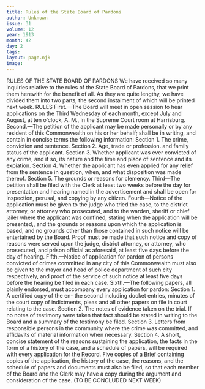 ```yaml
---
title: Rules of the State Board of Pardons
author: Unknown
issue: 31
volume: 12
year: 1913
month: 42
day: 2
tags:
layout: page.njk
image:
---
```

RULES OF THE STATE BOARD OF PARDONS    We have received so many inquiries relative to the rules of the State Board of Pardons, that we print them herewith for the benefit of all. As they are quite lengthy, we have divided them into two parts, the second instalment of which will be printed next week.    RULES    First.—The Board will meet in open session to hear applications on the Third Wednesday of each month, except July and August, at ten o'clock, A. M., in the Supreme Court room at Harrisburg.    Second.—The petition of the applicant may be made personally or by any resident of this Commonwealth on his or her behalf; shall be in writing, and contain in concise terms the following information:    Section 1. The crime, conviction and sentence.    Section 2. Age, trade or profession. and family status of the applicant.    Section 3. Whether applicant was ever convicted of any crime, and if so, its nature and the time and place of sentence and its expiation.    Section 4. Whether the applicant has even applied for any relief from the sentence in question, when, and what disposition was made thereof.    Section 5. The grounds or reasons for clemency.    Third—The petition shall be filed with the Clerk at least two weeks before the day for presentation and hearing named in the advertisement and shall be open for inspection, perusal, and copying by any citizen.    Fourth—Notice of the application must be given to the judge who tried the case, to the district attorney, or attorney who prosecuted, and to the warden, sheriff or chief jailer where the applicant was confined, stating when the application will be presented,, and the grounds or reasons upon which the application is based, and no grounds other than those contained in such notice will be entertained by the Board. Proof must be made that such notice and copy of reasons were served upon the judge, district attorney, or attorney, who prosecuted, and prison official as aforesaid, at least five days before the day of hearing.    Fifth.—Notice of application for pardon of persons convicted of crimes committed in any city of this Commonwealth must also be given to the mayor and head of police department of such city respectively, and proof of the service of such notice at least five days before the hearing be filed in each case.    Sixth.—The following papers, all plainly endorsed, must accompany every application for pardon: Section 1. A certified copy of the en- the second including docket entries, minutes of the court copy of indictments, pleas and all other papers on file in court relating to the case.    Section 2. The notes of evidence taken on the trial. If no notes of testimony were taken that fact should be stated in writing to the Board and a summary of the testimony be filed.    Section 3. Letters from responsible persons in the community where the crime was committed, and affidavits of material information when necessary.    Section 4. A short, concise statement of the reasons sustaining the application, the facts in the form of a history of the case, and a schedule of papers, will be required with every application for the Record. Five copies of a Brief containing copies of the application, the history of the case, the reasons, and the schedule of papers and documents must also be filed, so that each member of the Board and the Clerk may have a copy during the argument and consideration of the case.    (TO BE CONCLUDED NEXT WEEK) 


